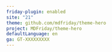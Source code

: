 ```yaml
---
friday-plugin: enabled
site: "21"
theme: github.com/mdfriday/theme-hero
project: MDFriday/theme-hero
defaultLanguage: en
ga: GT-XXXXXXXXX
---
```


